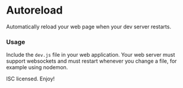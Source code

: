 # Autoreload

Automatically reload your web page when your dev server restarts.

### Usage

Include the `dev.js` file in your web application. Your web server must support websockets and must restart whenever you change a file, for example using nodemon.

ISC licensed. Enjoy!
